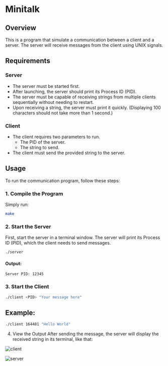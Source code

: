 # Minitalk

## Overview
This is a program that simulate a communication between a client and a server. The server will receive messages from the client using UNIX signals.

## Requirements

### Server

- The server must be started first.
- After launching, the server should print its Process ID (PID).
- The server must be capable of receiving strings from multiple clients sequentially without needing to restart.
- Upon receiving a string, the server must print it quickly. (Displaying 100 characters should not take more than 1 second.)

### Client

- The client requires two parameters to run.
  - The PID of the server.
  - The string to send.
- The client must send the provided string to the server.

## Usage

To run the communication program, follow these steps:

### 1. Compile the Program

Simply run:

```bash
make
```
### 2. Start the Server
First, start the server in a terminal window. The server will print its Process ID (PID), which the client needs to send messages.

``` bash
./server
```
#### Output:

``` arduino
Server PID: 12345
```
### 3. Start the Client

``` bash
./client <PID> "Your message here"
```

## Example:

``` bash
./client 164481 "Hello World"
```
4. View the Output
After sending the message, the server will display the received string in its terminal, like that:

![client](https://github.com/user-attachments/assets/11371d61-75ea-4023-a627-e735f66d6311)
<br>

![server](https://github.com/user-attachments/assets/34d1ccc7-aaa9-44ce-9aaf-a289c7174318)
